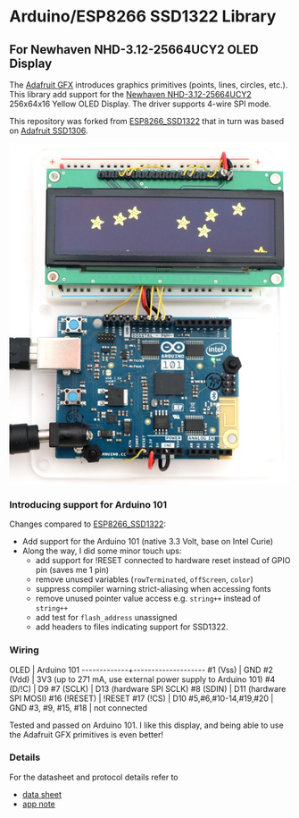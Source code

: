 # Arduino/ESP8266 SSD1322 Library
## For Newhaven NHD-3.12-25664UCY2 OLED Display

The [Adafruit GFX](https://github.com/adafruit/Adafruit-GFX-Library) introduces graphics primitives (points, lines, circles, etc.). This library add support for the [Newhaven NHD-3.12-25664UCY2](http://www.newhavendisplay.com/nhd31225664ucy2-p-3537.html) 256x64x16 Yellow OLED Display.  The driver supports 4-wire SPI mode.

This repository was forked from [ESP8266_SSD1322](https://github.com/winneymj/ESP8266_SSD1322) that in turn was based on [Adafruit SSD1306](https://github.com/adafruit/Adafruit_SSD1306).

![image](media/arduino101_oled_resize.jpg)

### Introducing support for Arduino 101

Changes compared to [ESP8266_SSD1322](https://github.com/winneymj/ESP8266_SSD1322):

* Add support for the Arduino 101 (native 3.3 Volt, base on Intel Curie)
* Along the way, I did some minor touch ups:
  * add support for !RESET connected to hardware reset instead of GPIO pin (saves me 1 pin)
  * remove unused variables (`rowTerminated`, `offScreen`, `color`)
  * suppress compiler warning strict-aliasing when accessing fonts
  * remove unused pointer value access e.g. `string++` instead of `string++`
  * add test for `flash_address` unassigned
  * add headers to files indicating support for SSD1322.

### Wiring

OLED	        | Arduino 101
-------------+--------------------
#1 (Vss)	    | GND
#2 (Vdd)     |	3V3 (up to 271 mA, use external power supply to Arduino 101)
#4 (D/!C)    |	D9
#7 (SCLK)	   | D13 (hardware SPI SCLK)
#8 (SDIN)	   | D11 (hardware SPI MOSI)
#16 (!RESET)	| !RESET
#17 (!CS)	   | D10
#5,#6,#10-14,#19,#20	| GND
#3, #9, #15, #18	    | not connected

Tested and passed on Arduino 101. I like this display, and being able to use the Adafruit GFX primitives is even better!

### Details

For the datasheet and protocol details refer to

* [data sheet](http://www.newhavendisplay.com/specs/NHD-3.12-25664UCY2.pdf)
* [app note](http://www.newhavendisplay.com/app_notes/SSD1322.pdf)


